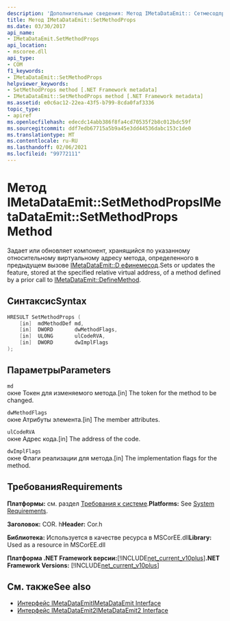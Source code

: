 ```yaml
---
description: 'Дополнительные сведения: Метод IMetaDataEmit:: Сетмесодпропс'
title: Метод IMetaDataEmit::SetMethodProps
ms.date: 03/30/2017
api_name:
- IMetaDataEmit.SetMethodProps
api_location:
- mscoree.dll
api_type:
- COM
f1_keywords:
- IMetaDataEmit::SetMethodProps
helpviewer_keywords:
- SetMethodProps method [.NET Framework metadata]
- IMetaDataEmit::SetMethodProps method [.NET Framework metadata]
ms.assetid: e0c6ac12-22ea-43f5-b799-8cda0faf3336
topic_type:
- apiref
ms.openlocfilehash: edecdc14abb386f8fa4cd70535f2b8c012bdc59f
ms.sourcegitcommit: ddf7edb67715a5b9a45e3dd44536dabc153c1de0
ms.translationtype: MT
ms.contentlocale: ru-RU
ms.lasthandoff: 02/06/2021
ms.locfileid: "99772111"
---
```

# <a name="imetadataemitsetmethodprops-method"></a><span data-ttu-id="934c2-103">Метод IMetaDataEmit::SetMethodProps</span><span class="sxs-lookup"><span data-stu-id="934c2-103">IMetaDataEmit::SetMethodProps Method</span></span>

<span data-ttu-id="934c2-104">Задает или обновляет компонент, хранящийся по указанному относительному виртуальному адресу метода, определенного в предыдущем вызове [IMetaDataEmit::D ефинемесод](imetadataemit-definemethod-method.md).</span><span class="sxs-lookup"><span data-stu-id="934c2-104">Sets or updates the feature, stored at the specified relative virtual address, of a method defined by a prior call to [IMetaDataEmit::DefineMethod](imetadataemit-definemethod-method.md).</span></span>  
  
## <a name="syntax"></a><span data-ttu-id="934c2-105">Синтаксис</span><span class="sxs-lookup"><span data-stu-id="934c2-105">Syntax</span></span>  
  
```cpp  
HRESULT SetMethodProps (
    [in]  mdMethodDef md,
    [in]  DWORD       dwMethodFlags,  
    [in]  ULONG       ulCodeRVA,
    [in]  DWORD       dwImplFlags
);  
```  
  
## <a name="parameters"></a><span data-ttu-id="934c2-106">Параметры</span><span class="sxs-lookup"><span data-stu-id="934c2-106">Parameters</span></span>  

 `md`  
 <span data-ttu-id="934c2-107">окне Токен для изменяемого метода.</span><span class="sxs-lookup"><span data-stu-id="934c2-107">[in] The token for the method to be changed.</span></span>  
  
 `dwMethodFlags`  
 <span data-ttu-id="934c2-108">окне Атрибуты элемента.</span><span class="sxs-lookup"><span data-stu-id="934c2-108">[in] The member attributes.</span></span>  
  
 `ulCodeRVA`  
 <span data-ttu-id="934c2-109">окне Адрес кода.</span><span class="sxs-lookup"><span data-stu-id="934c2-109">[in] The address of the code.</span></span>  
  
 `dwImplFlags`  
 <span data-ttu-id="934c2-110">окне Флаги реализации для метода.</span><span class="sxs-lookup"><span data-stu-id="934c2-110">[in] The implementation flags for the method.</span></span>  
  
## <a name="requirements"></a><span data-ttu-id="934c2-111">Требования</span><span class="sxs-lookup"><span data-stu-id="934c2-111">Requirements</span></span>  

 <span data-ttu-id="934c2-112">**Платформы:** см. раздел [Требования к системе](../../get-started/system-requirements.md).</span><span class="sxs-lookup"><span data-stu-id="934c2-112">**Platforms:** See [System Requirements](../../get-started/system-requirements.md).</span></span>  
  
 <span data-ttu-id="934c2-113">**Заголовок:** COR. h</span><span class="sxs-lookup"><span data-stu-id="934c2-113">**Header:** Cor.h</span></span>  
  
 <span data-ttu-id="934c2-114">**Библиотека:** Используется в качестве ресурса в MSCorEE.dll</span><span class="sxs-lookup"><span data-stu-id="934c2-114">**Library:** Used as a resource in MSCorEE.dll</span></span>  
  
 <span data-ttu-id="934c2-115">**Платформа .NET Framework версии:**[!INCLUDE[net_current_v10plus](../../../../includes/net-current-v10plus-md.md)]</span><span class="sxs-lookup"><span data-stu-id="934c2-115">**.NET Framework Versions:** [!INCLUDE[net_current_v10plus](../../../../includes/net-current-v10plus-md.md)]</span></span>  
  
## <a name="see-also"></a><span data-ttu-id="934c2-116">См. также</span><span class="sxs-lookup"><span data-stu-id="934c2-116">See also</span></span>

- [<span data-ttu-id="934c2-117">Интерфейс IMetaDataEmit</span><span class="sxs-lookup"><span data-stu-id="934c2-117">IMetaDataEmit Interface</span></span>](imetadataemit-interface.md)
- [<span data-ttu-id="934c2-118">Интерфейс IMetaDataEmit2</span><span class="sxs-lookup"><span data-stu-id="934c2-118">IMetaDataEmit2 Interface</span></span>](imetadataemit2-interface.md)
